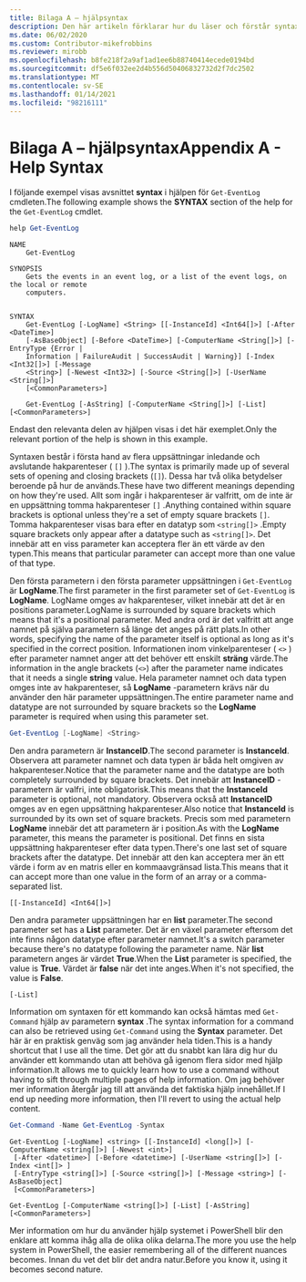 ```yaml
---
title: Bilaga A – hjälpsyntax
description: Den här artikeln förklarar hur du läser och förstår syntaxen för en cmdlet som presenteras av Get-Help.
ms.date: 06/02/2020
ms.custom: Contributor-mikefrobbins
ms.reviewer: mirobb
ms.openlocfilehash: b8fe218f2a9af1ad1ee6b88740414ecede0194bd
ms.sourcegitcommit: df5e6f032ee2d4b556d50406832732d2f7dc2502
ms.translationtype: MT
ms.contentlocale: sv-SE
ms.lasthandoff: 01/14/2021
ms.locfileid: "98216111"
---
```

# <a name="appendix-a---help-syntax"></a><span data-ttu-id="47798-103">Bilaga A – hjälpsyntax</span><span class="sxs-lookup"><span data-stu-id="47798-103">Appendix A - Help Syntax</span></span>

<span data-ttu-id="47798-104">I följande exempel visas avsnittet **syntax** i hjälpen för `Get-EventLog` cmdleten.</span><span class="sxs-lookup"><span data-stu-id="47798-104">The following example shows the **SYNTAX** section of the help for the `Get-EventLog` cmdlet.</span></span>

```powershell
help Get-EventLog
```

```Output
NAME
    Get-EventLog

SYNOPSIS
    Gets the events in an event log, or a list of the event logs, on the local or remote
    computers.


SYNTAX
    Get-EventLog [-LogName] <String> [[-InstanceId] <Int64[]>] [-After <DateTime>]
    [-AsBaseObject] [-Before <DateTime>] [-ComputerName <String[]>] [-EntryType {Error |
    Information | FailureAudit | SuccessAudit | Warning}] [-Index <Int32[]>] [-Message
    <String>] [-Newest <Int32>] [-Source <String[]>] [-UserName <String[]>]
    [<CommonParameters>]

    Get-EventLog [-AsString] [-ComputerName <String[]>] [-List] [<CommonParameters>]
```

<span data-ttu-id="47798-105">Endast den relevanta delen av hjälpen visas i det här exemplet.</span><span class="sxs-lookup"><span data-stu-id="47798-105">Only the relevant portion of the help is shown in this example.</span></span>

<span data-ttu-id="47798-106">Syntaxen består i första hand av flera uppsättningar inledande och avslutande hakparenteser ( `[]` ).</span><span class="sxs-lookup"><span data-stu-id="47798-106">The syntax is primarily made up of several sets of opening and closing brackets (`[]`).</span></span> <span data-ttu-id="47798-107">Dessa har två olika betydelser beroende på hur de används.</span><span class="sxs-lookup"><span data-stu-id="47798-107">These have two different meanings depending on how they're used.</span></span> <span data-ttu-id="47798-108">Allt som ingår i hakparenteser är valfritt, om de inte är en uppsättning tomma hakparenteser `[]` .</span><span class="sxs-lookup"><span data-stu-id="47798-108">Anything contained within square brackets is optional unless they're a set of empty square brackets `[]`.</span></span> <span data-ttu-id="47798-109">Tomma hakparenteser visas bara efter en datatyp som `<string[]>` .</span><span class="sxs-lookup"><span data-stu-id="47798-109">Empty square brackets only appear after a datatype such as `<string[]>`.</span></span> <span data-ttu-id="47798-110">Det innebär att en viss parameter kan acceptera fler än ett värde av den typen.</span><span class="sxs-lookup"><span data-stu-id="47798-110">This means that particular parameter can accept more than one value of that type.</span></span>

<span data-ttu-id="47798-111">Den första parametern i den första parameter uppsättningen i `Get-EventLog` är **LogName**.</span><span class="sxs-lookup"><span data-stu-id="47798-111">The first parameter in the first parameter set of `Get-EventLog` is **LogName**.</span></span> <span data-ttu-id="47798-112">LogName omges av hakparenteser, vilket innebär att det är en positions parameter.</span><span class="sxs-lookup"><span data-stu-id="47798-112">LogName is surrounded by square brackets which means that it's a positional parameter.</span></span> <span data-ttu-id="47798-113">Med andra ord är det valfritt att ange namnet på själva parametern så länge det anges på rätt plats.</span><span class="sxs-lookup"><span data-stu-id="47798-113">In other words, specifying the name of the parameter itself is optional as long as it's specified in the correct position.</span></span> <span data-ttu-id="47798-114">Informationen inom vinkelparenteser ( `<>` ) efter parameter namnet anger att det behöver ett enskilt **sträng** värde.</span><span class="sxs-lookup"><span data-stu-id="47798-114">The information in the angle brackets (`<>`) after the parameter name indicates that it needs a single **string** value.</span></span> <span data-ttu-id="47798-115">Hela parameter namnet och data typen omges inte av hakparenteser, så **LogName** -parametern krävs när du använder den här parameter uppsättningen.</span><span class="sxs-lookup"><span data-stu-id="47798-115">The entire parameter name and datatype are not surrounded by square brackets so the **LogName** parameter is required when using this parameter set.</span></span>

```powershell
Get-EventLog [-LogName] <String>
```

<span data-ttu-id="47798-116">Den andra parametern är **InstanceID**.</span><span class="sxs-lookup"><span data-stu-id="47798-116">The second parameter is **InstanceId**.</span></span> <span data-ttu-id="47798-117">Observera att parameter namnet och data typen är båda helt omgiven av hakparenteser.</span><span class="sxs-lookup"><span data-stu-id="47798-117">Notice that the parameter name and the datatype are both completely surrounded by square brackets.</span></span> <span data-ttu-id="47798-118">Det innebär att **InstanceID** -parametern är valfri, inte obligatorisk.</span><span class="sxs-lookup"><span data-stu-id="47798-118">This means that the **InstanceId** parameter is optional, not mandatory.</span></span> <span data-ttu-id="47798-119">Observera också att **InstanceID** omges av en egen uppsättning hakparenteser.</span><span class="sxs-lookup"><span data-stu-id="47798-119">Also notice that **InstanceId** is surrounded by its own set of square brackets.</span></span> <span data-ttu-id="47798-120">Precis som med parametern **LogName** innebär det att parametern är i position.</span><span class="sxs-lookup"><span data-stu-id="47798-120">As with the **LogName** parameter, this means the parameter is positional.</span></span> <span data-ttu-id="47798-121">Det finns en sista uppsättning hakparenteser efter data typen.</span><span class="sxs-lookup"><span data-stu-id="47798-121">There's one last set of square brackets after the datatype.</span></span> <span data-ttu-id="47798-122">Det innebär att den kan acceptera mer än ett värde i form av en matris eller en kommaavgränsad lista.</span><span class="sxs-lookup"><span data-stu-id="47798-122">This means that it can accept more than one value in the form of an array or a comma-separated list.</span></span>

```
[[-InstanceId] <Int64[]>]
```

<span data-ttu-id="47798-123">Den andra parameter uppsättningen har en **list** parameter.</span><span class="sxs-lookup"><span data-stu-id="47798-123">The second parameter set has a **List** parameter.</span></span> <span data-ttu-id="47798-124">Det är en växel parameter eftersom det inte finns någon datatype efter parameter namnet.</span><span class="sxs-lookup"><span data-stu-id="47798-124">It's a switch parameter because there's no datatype following the parameter name.</span></span> <span data-ttu-id="47798-125">När **list** parametern anges är värdet **True**.</span><span class="sxs-lookup"><span data-stu-id="47798-125">When the **List** parameter is specified, the value is **True**.</span></span> <span data-ttu-id="47798-126">Värdet är **false** när det inte anges.</span><span class="sxs-lookup"><span data-stu-id="47798-126">When it's not specified, the value is **False**.</span></span>

```
[-List]
```

<span data-ttu-id="47798-127">Information om syntaxen för ett kommando kan också hämtas med `Get-Command` hjälp av parametern **syntax** .</span><span class="sxs-lookup"><span data-stu-id="47798-127">The syntax information for a command can also be retrieved using `Get-Command` using the **Syntax** parameter.</span></span> <span data-ttu-id="47798-128">Det här är en praktisk genväg som jag använder hela tiden.</span><span class="sxs-lookup"><span data-stu-id="47798-128">This is a handy shortcut that I use all the time.</span></span> <span data-ttu-id="47798-129">Det gör att du snabbt kan lära dig hur du använder ett kommando utan att behöva gå igenom flera sidor med hjälp information.</span><span class="sxs-lookup"><span data-stu-id="47798-129">It allows me to quickly learn how to use a command without having to sift through multiple pages of help information.</span></span> <span data-ttu-id="47798-130">Om jag behöver mer information återgår jag till att använda det faktiska hjälp innehållet.</span><span class="sxs-lookup"><span data-stu-id="47798-130">If I end up needing more information, then I'll revert to using the actual help content.</span></span>

```powershell
Get-Command -Name Get-EventLog -Syntax
```

```Output
Get-EventLog [-LogName] <string> [[-InstanceId] <long[]>] [-ComputerName <string[]>] [-Newest <int>]
 [-After <datetime>] [-Before <datetime>] [-UserName <string[]>] [-Index <int[]> ]
 [-EntryType <string[]>] [-Source <string[]>] [-Message <string>] [-AsBaseObject]
 [<CommonParameters>]

Get-EventLog [-ComputerName <string[]>] [-List] [-AsString] [<CommonParameters>]
```

<span data-ttu-id="47798-131">Mer information om hur du använder hjälp systemet i PowerShell blir den enklare att komma ihåg alla de olika olika delarna.</span><span class="sxs-lookup"><span data-stu-id="47798-131">The more you use the help system in PowerShell, the easier remembering all of the different nuances becomes.</span></span> <span data-ttu-id="47798-132">Innan du vet det blir det andra natur.</span><span class="sxs-lookup"><span data-stu-id="47798-132">Before you know it, using it becomes second nature.</span></span>
